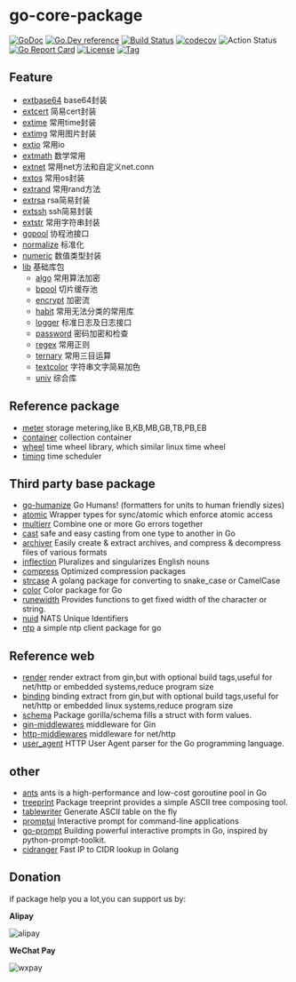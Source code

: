 # go-core-package

[![GoDoc](https://godoc.org/github.com/thinkgos/go-core-package?status.svg)](https://godoc.org/github.com/thinkgos/go-core-package)
[![Go.Dev reference](https://img.shields.io/badge/go.dev-reference-blue?logo=go&logoColor=white)](https://pkg.go.dev/github.com/thinkgos/go-core-package?tab=doc)
[![Build Status](https://www.travis-ci.org/thinkgos/go-core-package.svg?branch=master)](https://www.travis-ci.org/thinkgos/go-core-package)
[![codecov](https://codecov.io/gh/thinkgos/go-core-package/branch/master/graph/badge.svg)](https://codecov.io/gh/thinkgos/go-core-package)
![Action Status](https://github.com/thinkgos/go-core-package/workflows/Go/badge.svg)
[![Go Report Card](https://goreportcard.com/badge/github.com/thinkgos/go-core-package)](https://goreportcard.com/report/github.com/thinkgos/go-core-package)
[![License](https://img.shields.io/github/license/thinkgos/go-core-package)](https://github.com/thinkgos/go-core-package/raw/master/LICENSE)
[![Tag](https://img.shields.io/github/v/tag/thinkgos/go-core-package)](https://github.com/thinkgos/go-core-package/tags)


## Feature 
- [extbase64](#extbase64) base64封装
- [extcert](#extcert) 简易cert封装
- [extime](#extime) 常用time封装
- [extimg](#extimg) 常用图片封装
- [extio](#extio) 常用io
- [extmath](#extmath) 数学常用
- [extnet](extnet) 常用net方法和自定义net.conn
- [extos](#extos) 常用os封装
- [extrand](#extrand) 常用rand方法
- [extrsa](#extrsa) rsa简易封装
- [extssh](#extssh) ssh简易封装
- [extstr](#extstr) 常用字符串封装
- [gopool](#gopool) 协程池接口
- [normalize](#normalize) 标准化
- [numeric](#numeric) 数值类型封装
- [lib](#lib) 基础库包
    - [algo](#algo) 常用算法加密
    - [bpool](#bpool) 切片缓存池
    - [encrypt](#encrypt) 加密流
    - [habit](#habit) 常用无法分类的常用库
    - [logger](#logger) 标准日志及日志接口
    - [password](#password) 密码加密和检查
    - [regex](#regex) 常用正则
    - [ternary](#ternary) 常用三目运算
    - [textcolor](#textcolor) 字符串文字简易加色
    - [univ](#univ) 综合库

## Reference package

- [meter](https://github.com/thinkgos/meter) storage metering,like B,KB,MB,GB,TB,PB,EB
- [container](https://github.com/thinkgos/container) collection container
- [wheel](https://github.com/thinkgos/wheel) time wheel library, which similar linux time wheel
- [timing](https://github.com/thinkgos/timing) time scheduler

## Third party base package
- [go-humanize](https://github.com/dustin/go-humanize) Go Humans! (formatters for units to human friendly sizes)
- [atomic](https://github.com/uber-go/atomic) Wrapper types for sync/atomic which enforce atomic access
- [multierr](https://github.com/uber-go/multierr) Combine one or more Go errors together
- [cast](https://github.com/spf13/cast) safe and easy casting from one type to another in Go
- [archiver](https://github.com/mholt/archiver) Easily create & extract archives, and compress & decompress files of various formats
- [inflection](https://github.com/jinzhu/inflection) Pluralizes and singularizes English nouns
- [compress](https://github.com/klauspost/compress) Optimized compression packages
- [strcase](https://github.com/iancoleman/strcase) A golang package for converting to snake_case or CamelCase
- [color](https://github.com/fatih/color) Color package for Go
- [runewidth](https://github.com/mattn/go-runewidth) Provides functions to get fixed width of the character or string.
- [nuid](https://github.com/nats-io/nuid) NATS Unique Identifiers
- [ntp](https://github.com/beevik/ntp) a simple ntp client package for go
## Reference web
- [render](https://github.com/thinkgos/render)  render extract from gin,but with optional build tags,useful for net/http or embedded systems,reduce program size
- [binding](https://github.com/thinkgos/binding)  binding extract from gin,but with optional build tags,useful for net/http or embedded linux systems,reduce program size
- [schema](https://github.com/gorilla/schema) Package gorilla/schema fills a struct with form values.
- [gin-middlewares](https://github.com/thinkgos/gin-middlewares) middleware for Gin
- [http-middlewares](https://github.com/thinkgos/http-middlewares)  middleware for net/http
- [user_agent](https://github.com/mssola/user_agent) HTTP User Agent parser for the Go programming language.
## other 
- [ants](https://github.com/panjf2000/ants) ants is a high-performance and low-cost goroutine pool in Go
- [treeprint](https://github.com/xlab/treeprint) Package treeprint provides a simple ASCII tree composing tool.
- [tablewriter](https://github.com/olekukonko/tablewriter) Generate ASCII table on the fly
- [promptui](https://github.com/manifoldco/promptui) Interactive prompt for command-line applications
- [go-prompt](https://github.com/c-bata/go-prompt) Building powerful interactive prompts in Go, inspired by python-prompt-toolkit.
- [cidranger](https://github.com/yl2chen/cidranger) Fast IP to CIDR lookup in Golang
## Donation

if package help you a lot,you can support us by:

**Alipay**

![alipay](https://github.com/thinkgos/thinkgos/blob/master/asserts/alipay.jpg)

**WeChat Pay**

![wxpay](https://github.com/thinkgos/thinkgos/blob/master/asserts/wxpay.jpg)